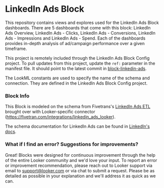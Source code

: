 # LinkedIn Ads Block

This repository contains views and explores used for the LinkedIn Ads Block dashboards. There are 5 dashboards that come with this block: LinkedIn Ads Overview, LinkedIn Ads - Clicks, LinkedIn Ads - Conversions, LinkedIn Ads - Impressions and LinkedIn Ads - Spend. Each of the dashboards provides in-depth analysis of ad/campaign performance over a given timeframe.

This project is remotely included through the LinkedIn Ads Block Config project.
To pull updates from this project, update the `ref:` parameter in the manifest file. It should point to the latest commit in [block-linkedin-ads](https://github.com/looker/block-linkedin-ads/commits/master).

The LookML constants are used to specify the name of the schema and connection.
They are defined in the LinkedIn Ads Block Config project.

### Block Info

This Block is modeled on the schema from Fivetrans's [LinkedIn Ads ETL](https://fivetran.com/directory/linkedin-ads) brought over with Looker-specific connector (https://fivetran.com/integrations/linkedin_ads_looker).

The schema documentation for LinkedIn Ads can be found in [LinkedIn's docs](https://developer.linkedin.com/docs/ref/v2/ads/adcampaigns).

### What if I find an error? Suggestions for improvements?

Great! Blocks were designed for continuous improvement through the help of the entire Looker community and we'd love your input. To report an error or improvement recommendation, please reach out to Looker support via email to support@looker.com or via chat to submit a request. Please be as detailed as possible in your explanation and we'll address it as quick as we can.
